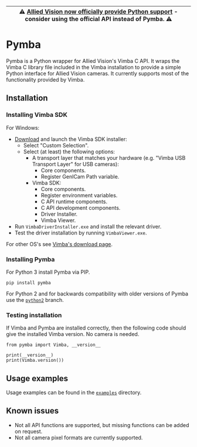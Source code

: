 | :warning: [Allied Vision now officially provide Python support](https://github.com/alliedvision/VimbaPython) - consider using the official API instead of Pymba. :warning: |
| --- |

# Pymba

Pymba is a Python wrapper for Allied Vision's Vimba C API. It wraps the Vimba C library file included in the Vimba installation to provide a simple Python interface for Allied Vision cameras. It currently supports most of the functionality provided by Vimba.

## Installation

### Installing Vimba SDK

For Windows:
* [Download](https://www.alliedvision.com/en/products/software.html) and launch the Vimba SDK installer:
  * Select "Custom Selection".
  * Select (at least) the following options:
    * A transport layer that matches your hardware (e.g. "Vimba USB Transport Layer" for USB cameras):
      * Core components.
      * Register GenICam Path variable.
    * Vimba SDK:
      * Core components.
      * Register environment variables.
      * C API runtime components.
      * C API development components.
      * Driver Installer.
      * Vimba Viewer.
* Run `VimbaDriverInstaller.exe` and install the relevant driver.
* Test the driver installation by running `VimbaViewer.exe`.

For other OS's see [Vimba's download page](https://www.alliedvision.com/en/products/software.html).

### Installing Pymba

For Python 3 install Pymba via PIP.

    pip install pymba
    
For Python 2 and for backwards compatibility with older versions of Pymba use the [`python2`](https://github.com/morefigs/pymba/tree/python2) branch.

### Testing installation 

If Vimba and Pymba are installed correctly, then the following code should give the installed Vimba version. No camera is needed.

    from pymba import Vimba, __version__

    print(__version__)
    print(Vimba.version())


## Usage examples
    
Usage examples can be found in the [`examples`](examples/) directory.

## Known issues

* Not all API functions are supported, but missing functions can be added on request.
* Not all camera pixel formats are currently supported.
